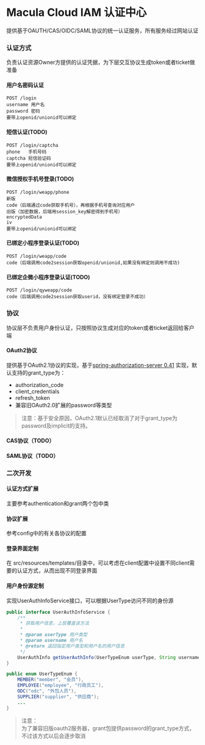 # Macula Cloud IAM 认证中心

提供基于OAUTH/CAS/OIDC/SAML协议的统一认证服务，所有服务经过网站认证

### 认证方式

负责认证资源Owner方提供的认证凭据，为下层交互协议生成token或者ticket做准备

#### 用户名密码认证

```
POST /login
username 用户名
password 密码
要带上openid/unionid可以绑定
```

#### 短信认证(TODO)

```
POST /login/captcha
phone   手机号码
captcha 短信验证码
要带上openid/unionid可以绑定
```

#### 微信授权手机号登录(TODO)

```
POST /login/weapp/phone
新版
code（后端通过code获取手机号），再根据手机号查询对应用户
旧版（加密数据，后端用session_key解密得到手机号）
encryptedData
iv
要带上openid/unionid可以绑定
```

#### 已绑定小程序登录认证(TODO)

```
POST /login/weapp/code
code（后端调用code2session获取openid/unionid,如果没有绑定则调用不成功)

```

#### 已绑定企微小程序登录认证(TODO)

```
POST /login/qyweapp/code
code（后端调用code2session获取userid，没有绑定登录不成功）
```

### 协议

协议层不负责用户身份认证，只按照协议生成对应的token或者ticket返回给客户端

#### OAuth2协议

提供基于OAuth2.1协议的实现，基于[spring-authorization-server 0.41](https://github.com/spring-projects/spring-authorization-server/tree/0.4.x)
实现，默认支持的grant_type为：

- authorization_code
- client_credentials
- refresh_token
- 兼容旧OAuth2.0扩展的password等类型

> 注意：基于安全原因，OAuth2.1默认已经取消了对于grant_type为password及implicit的支持。

#### CAS协议（TODO）

#### SAML协议（TODO）

### 二次开发

#### 认证方式扩展

主要参考authentication和grant两个包中类

#### 协议扩展

参考config中的有关各协议的配置

#### 登录界面定制

在 src/resources/templates/目录中，可以考虑在client配置中设置不同client需要的认证方式，从而出现不同登录界面

#### 用户身份源定制

实现UserAuthInfoService接口，可以根据UserType访问不同的身份源

```java
public interface UserAuthInfoService {
    /**
     * 获取用户信息，上层覆盖该方法
     *
     * @param userType 用户类型
     * @param username 用户名
     * @return 返回指定用户类型和用户名的用户信息
     */
    UserAuthInfo getUserAuthInfo(UserTypeEnum userType, String username);
}

public enum UserTypeEnum {
    MEMBER("member", "会员"), 
    EMPLOYEE("employee", "行政员工"), 
    ODC("odc", "外包人员"), 
    SUPPLIER("supplier", "供应商");
    ...
}
```

> 注意：<br/>
> 为了兼容旧版oauth2服务器，grant包提供password的grant_type方式，不过该方式以后会逐步取消